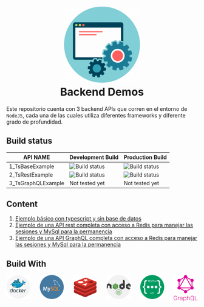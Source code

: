 <h1 align="center">
  <br>
  <img src="./docs/images/backend-img.webp" alt="Backend Demos" width="200">
  <br>
  Backend Demos
  <br>
</h1>

Este repositorio cuenta con 3 backend APIs que corren en el entorno de `NodeJS`, cada una de las cuales utiliza diferentes frameworks y diferente grado de profundidad.

## Build status

| API NAME           | Development Build                                                                                             | Production Build                                                                                               |
| ------------------ | ------------------------------------------------------------------------------------------------------------- | -------------------------------------------------------------------------------------------------------------- |
| 1_TsBaseExample    | ![Build status](https://github.com/liveonit/backendDemos/actions/workflows/1_TsBaseExample_dev.yml/badge.svg) | ![Build status](https://github.com/liveonit/backendDemos/actions/workflows/1_TsBaseExample_prod.yml/badge.svg) |
| 2_TsRestExample    | ![Build status](https://github.com/liveonit/backendDemos/actions/workflows/2_TsRestExample_dev.yml/badge.svg) | ![Build status](https://github.com/liveonit/backendDemos/actions/workflows/2_TsRestExample_prod.yml/badge.svg) |
| 3_TsGraphQLExample | Not tested yet                                                                                                | Not tested yet                                                                                                 |

## Content

1. [Ejemplo básico con typescript y sin base de datos](./1_TsBaseExample/README.md)
2. [Ejemplo de una API rest completa con acceso a Redis para manejar las sesiones y MySql para la permanencia](./2_TsRestExample/README.md)
3. [Ejemplo de una API GraphQL completa con acceso a Redis para manejar las sesiones y MySql para la permanencia](./3_TsGraqhQLExample/REAMDE.md)

## Build With

<svg fill="none" viewBox="0 0 800 400" width="800" height="400" xmlns="http://www.w3.org/2000/svg">
<foreignObject width="100%" height="100%">
<div xmlns="http://www.w3.org/1999/xhtml">

<style type="text/css" rel="stylesheet">
 #container {
  text-align: justify;
 }
 #container > img {
  width: 100px; /*Declare your value. Can be in relative units.*/
  display: inline-block;
  vertical-align: top;

  /*IE fix.*/
  *display: inline;
  zoom: 1;
}
 #container:after {
  content: "";
  width: 100%;
  display: inline-block;
}
</style>
<div id="container">

  <img src="./docs/images/docker-circle.png" alt="Made with Angular" title="Angular"/>
  <img src="./docs/images/mysql-circular.png" alt="Developed using Browsersync" title="Browsersync"/>
  <img src="./docs/images/redis.png" alt="Developed using Browsersync" title="Browsersync"/>
  <img src="./docs/images/nodejs-circular.png" alt="Developed using Browsersync" title="Browsersync"/>
  <img src="./docs/images/restful-api-circle.png" alt="Made with Bootstrap" title="Bootstrap"/>
  <img src="./docs/images/graphql.png" alt="Made with Bootstrap" title="Bootstrap"/>
</div>

</div>
</foreignObject>
</svg>

